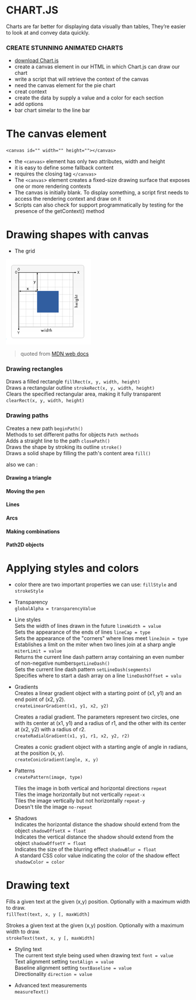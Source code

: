 # CHART.JS    

Charts are far better for displaying data visually than tables, They’re easier to look at and convey data quickly.   


### CREATE STUNNING ANIMATED CHARTS   

* [download Chart.js](https://github.com/chartjs/Chart.js)
* create a canvas element in our HTML in which Chart.js can draw our chart   
* write a script that will retrieve the context of the canvas   
* need the canvas element for the pie chart   
* creat context   
* create the data by supply a value and a color for each section   
* add options   
* bar chart simelar to the line bar   




# The canvas element   

`<canvas id="" width="" height=""></canvas>`   

* the `<canvas>` element has only two attributes, width and height   
* it is easy to define some fallback content    
* requires the closing tag `</canvas>`   
* The `<canvas`> element creates a fixed-size drawing surface that exposes one or more rendering contexts   
* The canvas is initially blank. To display something, a script first needs to access the rendering context and draw on it    
* Scripts can also check for support programmatically by testing for the presence of the getContext() method   





# Drawing shapes with canvas   

* The grid   

![ob](canv.PNG)    
> quoted from [MDN web docs](https://developer.mozilla.org/en-US/docs/Web/API/Canvas_API/Tutorial/Drawing_shapes#the_grid)    


### Drawing rectangles   

Draws a filled rectangle  `fillRect(x, y, width, height)`  
Draws a rectangular outline `strokeRect(x, y, width, height)`  
Clears the specified rectangular area, making it fully transparent `clearRect(x, y, width, height)`  



### Drawing paths  

Creates a new path `beginPath()`  
Methods to set different paths for objects  `Path methods`  
Adds a straight line to the path  `closePath()`  
Draws the shape by stroking its outline `stroke()`  
Draws a solid shape by filling the path's content area `fill()`  



also we can :

#### Drawing a triangle      
#### Moving the pen   
#### Lines   
#### Arcs    
#### Making combinations   
#### Path2D objects  
 


# Applying styles and colors


* color 
    there are two important properties we can use: `fillStyle` and `strokeStyle`   

* Transparency   
    `globalAlpha = transparencyValue`   

* Line styles   
    Sets the width of lines drawn in the future `lineWidth = value`   
    Sets the appearance of the ends of lines  `lineCap = type`   
    Sets the appearance of the "corners" where lines meet `lineJoin = type`   
    Establishes a limit on the miter when two lines join at a sharp angle `miterLimit = value`   
    Returns the current line dash pattern array containing an even number of non-negative numbers`getLineDash()`   
    Sets the current line dash pattern `setLineDash(segments)`   
    Specifies where to start a dash array on a line `lineDashOffset = valu`  

* Gradients   
    Creates a linear gradient object with a starting point of (x1, y1) and an end point of (x2, y2).   
    `createLinearGradient(x1, y1, x2, y2)`   
 
    Creates a radial gradient. The parameters represent two circles, one with its center at (x1, y1) and a radius of r1, and the other with its center at (x2, y2) with a radius of r2.   
    `createRadialGradient(x1, y1, r1, x2, y2, r2)`   

    Creates a conic gradient object with a starting angle of angle in radians, at the position (x, y).   
    `createConicGradient(angle, x, y)`   


* Patterns   
    `createPattern(image, type)`   

    Tiles the image in both vertical and horizontal directions `repeat`   
    Tiles the image horizontally but not vertically `repeat-x`   
    Tiles the image vertically but not horizontally  `repeat-y`   
    Doesn't tile the image `no-repeat`   


* Shadows    
    Indicates the horizontal distance the shadow should extend from the object `shadowOffsetX = float`   
    Indicates the vertical distance the shadow should extend from the object `shadowOffsetY = float`   
    Indicates the size of the blurring effect `shadowBlur = float`   
    A standard CSS color value indicating the color of the shadow effect `shadowColor = color`   




# Drawing text   


 Fills a given text at the given (x,y) position. Optionally with a maximum width to draw.   
    `fillText(text, x, y [, maxWidth]`   

 Strokes a given text at the given (x,y) position. Optionally with a maximum width to draw.   
    `strokeText(text, x, y [, maxWidth]`   



* Styling text    
    The current text style being used when drawing text `font = value`   
    Text alignment setting `textAlign = value`   
    Baseline alignment setting `textBaseline = value`   
    Directionality `direction = value`   


* Advanced text measurements   
    `measureText()`   
